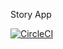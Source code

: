 Story App

[![CircleCI](https://dl.circleci.com/status-badge/img/gh/nurrahmanhaadii/storyapp/tree/master.svg?style=svg)](https://dl.circleci.com/status-badge/redirect/gh/nurrahmanhaadii/storyapp/tree/master)
